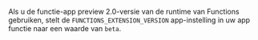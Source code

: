 
Als u de functie-app preview 2.0-versie van de runtime van Functions gebruiken, stelt de `FUNCTIONS_EXTENSION_VERSION` app-instelling in uw app functie naar een waarde van `beta`.